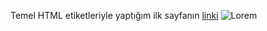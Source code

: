 Temel HTML etiketleriyle yaptığım ilk sayfanın [linki](http://edadural.eu5.org/)
 ![Lorem](/img/htmlSayfasi.gif)